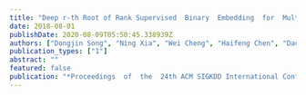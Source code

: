 ```yaml
---
title: "Deep r-th Root of Rank Supervised  Binary  Embedding  for  Multivariate  Time  Series  Retrieval"
date: 2018-08-01
publishDate: 2020-08-09T05:50:45.338939Z
authors: ["Dongjin Song", "Ning Xia", "Wei Cheng", "Haifeng Chen", "Dacheng Tao"]
publication_types: ["1"]
abstract: ""
featured: false
publication: "*Proceedings  of  the  24th ACM SIGKDD International Conference on Knowledge Discovery and Data Mining (KDD)*"
---
```


